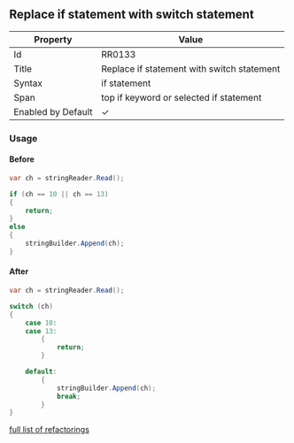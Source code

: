 ## Replace if statement with switch statement

| Property           | Value                                      |
| ------------------ | ------------------------------------------ |
| Id                 | RR0133                                     |
| Title              | Replace if statement with switch statement |
| Syntax             | if statement                               |
| Span               | top if keyword or selected if statement    |
| Enabled by Default | &#x2713;                                   |

### Usage

#### Before

```csharp
var ch = stringReader.Read();

if (ch == 10 || ch == 13)
{
    return;
}
else
{
    stringBuilder.Append(ch);
}
```

#### After

```csharp
var ch = stringReader.Read();

switch (ch)
{
    case 10:
    case 13:
        {
            return;
        }

    default:
        {
            stringBuilder.Append(ch);
            break;
        }
}
```

[full list of refactorings](Refactorings.md)